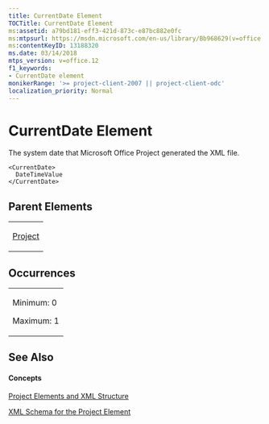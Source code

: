 ```yaml
---
title: CurrentDate Element
TOCTitle: CurrentDate Element
ms:assetid: a79bd181-eff3-421d-873c-e87bc882e0fc
ms:mtpsurl: https://msdn.microsoft.com/en-us/library/Bb968629(v=office.12)
ms:contentKeyID: 13188320
ms.date: 03/14/2018
mtps_version: v=office.12
f1_keywords:
- CurrentDate element
monikerRange: '>= project-client-2007 || project-client-odc'
localization_priority: Normal
---
```


# CurrentDate Element




The system date that Microsoft Office Project generated the XML file.

    <CurrentDate>
      DateTimeValue
    </CurrentDate>

## Parent Elements

<table>
<colgroup>
<col style="width: 100%" />
</colgroup>
<tbody>
<tr class="odd">
<td><p><a href="project-element.md">Project</a></p></td>
</tr>
</tbody>
</table>

## Occurrences

<table>
<colgroup>
<col style="width: 100%" />
</colgroup>
<tbody>
<tr class="odd">
<td><p>Minimum: 0</p>
<p>Maximum: 1</p></td>
</tr>
</tbody>
</table>

## See Also

#### Concepts

[Project Elements and XML Structure](project-elements-and-xml-structure.md)

[XML Schema for the Project Element](xml-schema-for-the-project-element.md)


